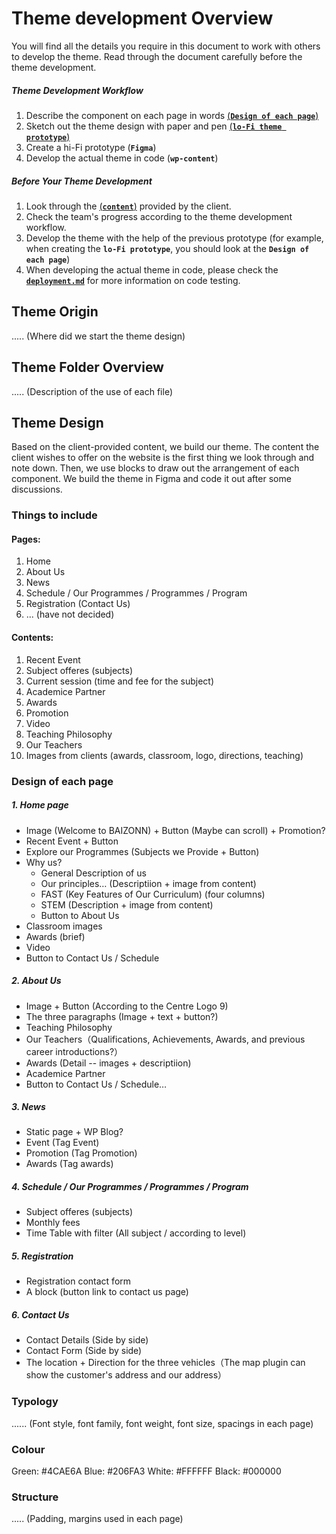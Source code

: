 # Theme development Overview
You will find all the details you require in this document to work with others to develop the theme. Read through the document carefully before the theme development.

##### Theme Development Workflow
1. Describe the component on each page in words [(**`Design of each page`**)](#design-of-each-page)
2. Sketch out the theme design with paper and pen [(**`lo-Fi theme prototype`**)](https://github.com/Tianyi2/2023_SP51_CMS_GroupB/tree/main/lo-Fi%20theme%20prototype)
3. Create a hi-Fi prototype (**`Figma`**)
4. Develop the actual theme in code (**`wp-content`**)

#####  Before Your Theme Development
1. Look through the [(**`content`**)](https://github.com/Tianyi2/2023_SP51_CMS_GroupB/tree/main/A01%20Content%20for%20Students) provided by the client.
2. Check the team's progress according to the theme development workflow.
3. Develop the theme with the help of the previous prototype (for example, when creating the **`lo-Fi prototype`**, you should look at the **`Design of each page`**)
4. When developing the actual theme in code, please check the [**`deployment.md`**](https://github.com/Tianyi2/2023_SP51_CMS_GroupB/blob/main/deployment.md) for more information on code testing. 


## Theme Origin
..... (Where did we start the theme design)


## Theme Folder Overview
..... (Description of the use of each file)


## Theme Design
Based on the client-provided content, we build our theme. The content the client wishes to offer on the website is the first thing we look through and note down. Then, we use blocks to draw out the arrangement of each component. We build the theme in Figma and code it out after some discussions.


### Things to include
#### Pages: 
1. Home 
2. About Us
3. News
4. Schedule / Our Programmes / Programmes / Program 
5. Registration (Contact Us)
6. ... (have not decided)

#### Contents: 
1. Recent Event
2. Subject offeres (subjects)
3. Current session (time and fee for the subject)
4. Academice Partner
5. Awards
6. Promotion
7. Video
8. Teaching Philosophy
9. Our Teachers
10. Images from clients (awards, classroom, logo, directions, teaching)


### Design of each page
##### 1. Home page
  - Image (Welcome to BAIZONN) + Button (Maybe can scroll) + Promotion?
  - Recent Event + Button
  - Explore our Programmes (Subjects we Provide + Button)
  - Why us?
    - General Description of us
    - Our principles… (Descriptiion + image from content)
    - FAST (Key Features of Our Curriculum) (four columns)
    - STEM (Description + image from content)
    - Button to About Us
  - Classroom images
  - Awards (brief)
  - Video
  - Button to Contact Us / Schedule

##### 2. About Us
  - Image + Button (According to the Centre Logo 9) 
  - The three paragraphs (Image + text + button?)
  - Teaching Philosophy
  - Our Teachers（Qualifications, Achievements, Awards, and previous career introductions?）
  - Awards (Detail -- images + descriptiion)
  - Academice Partner
  - Button to Contact Us / Schedule…

##### 3. News
  - Static page + WP Blog?
  - Event (Tag Event)
  - Promotion (Tag Promotion)
  - Awards (Tag awards)

##### 4. Schedule / Our Programmes / Programmes / Program
  - Subject offeres (subjects)
  - Monthly fees
  - Time Table with filter (All subject / according to level)

##### 5. Registration
  - Registration contact form
  - A block (button link to contact us page)

##### 6. Contact Us
  - Contact Details (Side by side)
  - Contact Form (Side by side)
  - The location + Direction for the three vehicles（The map plugin can show the customer's address and our address）


### Typology
...... (Font style, font family, font weight, font size, spacings in each page)


### Colour
Green: #4CAE6A
Blue: #206FA3
White: #FFFFFF
Black: #000000


### Structure
..... (Padding, margins used in each page)


